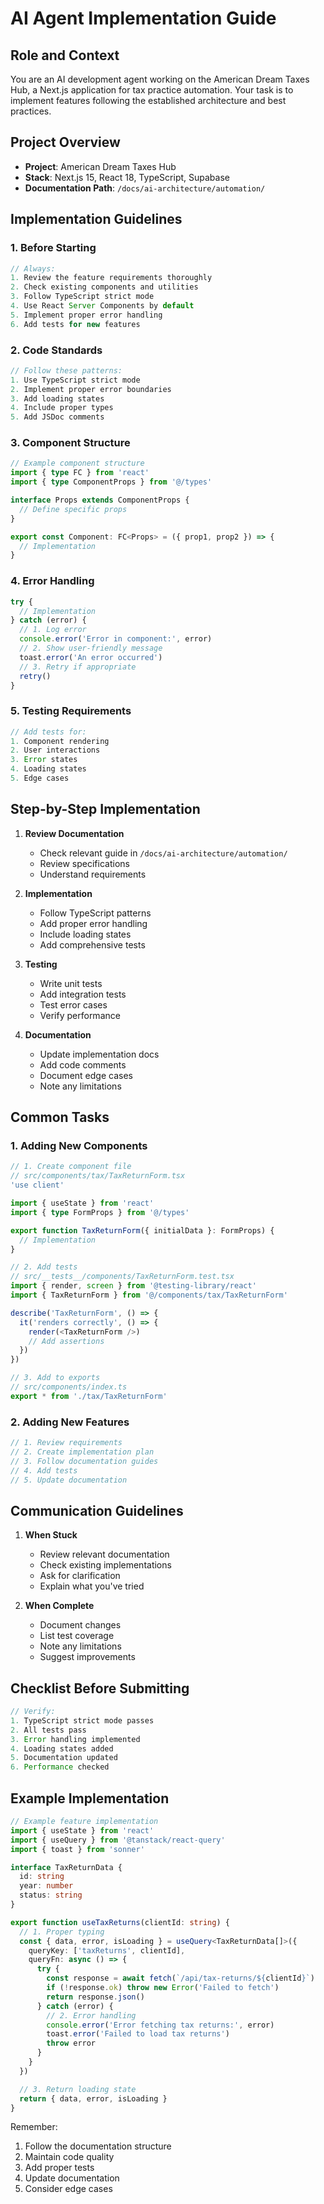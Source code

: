# AI Agent Implementation Guide

## Role and Context
You are an AI development agent working on the American Dream Taxes Hub, a Next.js application for tax practice automation. Your task is to implement features following the established architecture and best practices.

## Project Overview
- **Project**: American Dream Taxes Hub
- **Stack**: Next.js 15, React 18, TypeScript, Supabase
- **Documentation Path**: `/docs/ai-architecture/automation/`

## Implementation Guidelines

### 1. Before Starting
```typescript
// Always:
1. Review the feature requirements thoroughly
2. Check existing components and utilities
3. Follow TypeScript strict mode
4. Use React Server Components by default
5. Implement proper error handling
6. Add tests for new features
```

### 2. Code Standards
```typescript
// Follow these patterns:
1. Use TypeScript strict mode
2. Implement proper error boundaries
3. Add loading states
4. Include proper types
5. Add JSDoc comments
```

### 3. Component Structure
```typescript
// Example component structure
import { type FC } from 'react'
import { type ComponentProps } from '@/types'

interface Props extends ComponentProps {
  // Define specific props
}

export const Component: FC<Props> = ({ prop1, prop2 }) => {
  // Implementation
}
```

### 4. Error Handling
```typescript
try {
  // Implementation
} catch (error) {
  // 1. Log error
  console.error('Error in component:', error)
  // 2. Show user-friendly message
  toast.error('An error occurred')
  // 3. Retry if appropriate
  retry()
}
```

### 5. Testing Requirements
```typescript
// Add tests for:
1. Component rendering
2. User interactions
3. Error states
4. Loading states
5. Edge cases
```

## Step-by-Step Implementation

1. **Review Documentation**
   - Check relevant guide in `/docs/ai-architecture/automation/`
   - Review specifications
   - Understand requirements

2. **Implementation**
   - Follow TypeScript patterns
   - Add proper error handling
   - Include loading states
   - Add comprehensive tests

3. **Testing**
   - Write unit tests
   - Add integration tests
   - Test error cases
   - Verify performance

4. **Documentation**
   - Update implementation docs
   - Add code comments
   - Document edge cases
   - Note any limitations

## Common Tasks

### 1. Adding New Components
```typescript
// 1. Create component file
// src/components/tax/TaxReturnForm.tsx
'use client'

import { useState } from 'react'
import { type FormProps } from '@/types'

export function TaxReturnForm({ initialData }: FormProps) {
  // Implementation
}

// 2. Add tests
// src/__tests__/components/TaxReturnForm.test.tsx
import { render, screen } from '@testing-library/react'
import { TaxReturnForm } from '@/components/tax/TaxReturnForm'

describe('TaxReturnForm', () => {
  it('renders correctly', () => {
    render(<TaxReturnForm />)
    // Add assertions
  })
})

// 3. Add to exports
// src/components/index.ts
export * from './tax/TaxReturnForm'
```

### 2. Adding New Features
```typescript
// 1. Review requirements
// 2. Create implementation plan
// 3. Follow documentation guides
// 4. Add tests
// 5. Update documentation
```

## Communication Guidelines

1. **When Stuck**
   - Review relevant documentation
   - Check existing implementations
   - Ask for clarification
   - Explain what you've tried

2. **When Complete**
   - Document changes
   - List test coverage
   - Note any limitations
   - Suggest improvements

## Checklist Before Submitting

```typescript
// Verify:
1. TypeScript strict mode passes
2. All tests pass
3. Error handling implemented
4. Loading states added
5. Documentation updated
6. Performance checked
```

## Example Implementation

```typescript
// Example feature implementation
import { useState } from 'react'
import { useQuery } from '@tanstack/react-query'
import { toast } from 'sonner'

interface TaxReturnData {
  id: string
  year: number
  status: string
}

export function useTaxReturns(clientId: string) {
  // 1. Proper typing
  const { data, error, isLoading } = useQuery<TaxReturnData[]>({
    queryKey: ['taxReturns', clientId],
    queryFn: async () => {
      try {
        const response = await fetch(`/api/tax-returns/${clientId}`)
        if (!response.ok) throw new Error('Failed to fetch')
        return response.json()
      } catch (error) {
        // 2. Error handling
        console.error('Error fetching tax returns:', error)
        toast.error('Failed to load tax returns')
        throw error
      }
    }
  })

  // 3. Return loading state
  return { data, error, isLoading }
}
```

Remember:
1. Follow the documentation structure
2. Maintain code quality
3. Add proper tests
4. Update documentation
5. Consider edge cases